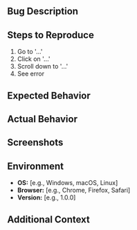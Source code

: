 ## Bug Description
<!-- Provide a clear and concise description of the bug. -->

## Steps to Reproduce
<!-- Steps to reproduce the behavior: -->
1. Go to '...'
2. Click on '...'
3. Scroll down to '...'
4. See error

## Expected Behavior
<!-- Describe what you expected to happen. -->

## Actual Behavior
<!-- Describe what actually happens instead. -->

## Screenshots
<!-- If applicable, add screenshots to help explain your problem. -->

## Environment
- **OS:** [e.g., Windows, macOS, Linux]
- **Browser:** [e.g., Chrome, Firefox, Safari]
- **Version:** [e.g., 1.0.0]

## Additional Context
<!-- Add any other context about the problem here. -->
